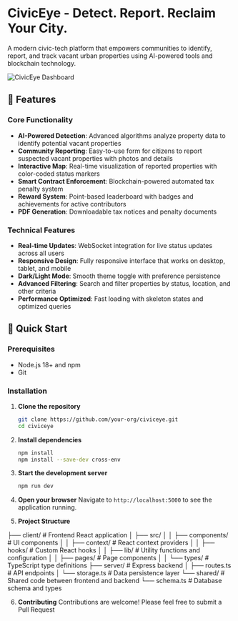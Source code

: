 # CivicEye - Detect. Report. Reclaim Your City.

A modern civic-tech platform that empowers communities to identify, report, and track vacant urban properties using AI-powered tools and blockchain technology.

![CivicEye Dashboard](https://images.unsplash.com/photo-1477959858617-67f85cf4f1df?ixlib=rb-4.0.3&w=1200&h=400&fit=crop)

## 🌟 Features

### Core Functionality
- **AI-Powered Detection**: Advanced algorithms analyze property data to identify potential vacant properties
- **Community Reporting**: Easy-to-use form for citizens to report suspected vacant properties with photos and details
- **Interactive Map**: Real-time visualization of reported properties with color-coded status markers
- **Smart Contract Enforcement**: Blockchain-powered automated tax penalty system
- **Reward System**: Point-based leaderboard with badges and achievements for active contributors
- **PDF Generation**: Downloadable tax notices and penalty documents

### Technical Features
- **Real-time Updates**: WebSocket integration for live status updates across all users
- **Responsive Design**: Fully responsive interface that works on desktop, tablet, and mobile
- **Dark/Light Mode**: Smooth theme toggle with preference persistence
- **Advanced Filtering**: Search and filter properties by status, location, and other criteria
- **Performance Optimized**: Fast loading with skeleton states and optimized queries

## 🚀 Quick Start

### Prerequisites
- Node.js 18+ and npm
- Git

### Installation

1. **Clone the repository**
   ```bash
   git clone https://github.com/your-org/civiceye.git
   cd civiceye
   ```

2. **Install dependencies**
   ```bash
   npm install
   npm install --save-dev cross-env
   ```

3. **Start the development server**
   ```bash
   npm run dev
   ```

4. **Open your browser**
   Navigate to `http://localhost:5000` to see the application running.



5. **Project Structure**

├── client/               # Frontend React application
│   ├── src/
│   │   ├── components/   # UI components
│   │   ├── context/      # React context providers
│   │   ├── hooks/        # Custom React hooks
│   │   ├── lib/          # Utility functions and configuration
│   │   ├── pages/        # Page components
│   │   └── types/        # TypeScript type definitions
├── server/               # Express backend
│   ├── routes.ts         # API endpoints
│   └── storage.ts        # Data persistence layer
└── shared/               # Shared code between frontend and backend
    └── schema.ts         # Database schema and types


6. **Contributing**
Contributions are welcome! Please feel free to submit a Pull Request